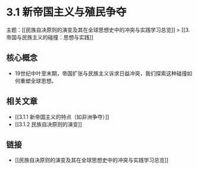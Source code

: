 # 3.1 新帝国主义与殖民争夺

主题：[[民族自决原则的演变及其在全球思想史中的冲突与实践学习总览]] > [[3. 帝国与民族主义的碰撞：思想与实践]]

## 核心概念

- 19世纪中叶至末期，帝国扩张与民族主义诉求日益冲突，我们探索这种碰撞如何重塑全球思想。

## 相关文章

- [[3.1.1 新帝国主义的特点（如非洲争夺）]]
- [[3.1.2 民族自决原则的演变]]

## 链接

- [[民族自决原则的演变及其在全球思想史中的冲突与实践学习总览]]
